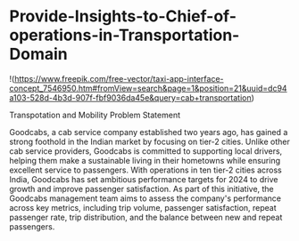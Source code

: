 # Provide-Insights-to-Chief-of-operations-in-Transportation-Domain
!(https://www.freepik.com/free-vector/taxi-app-interface-concept_7546950.htm#fromView=search&page=1&position=21&uuid=dc94a103-528d-4b3d-907f-fbf9036da45e&query=cab+transportation)

 Transpotation and Mobility Problem Statement

Goodcabs, a cab service company established two years ago, has gained a strong foothold in the Indian market by focusing on tier-2 cities. Unlike other cab service providers, Goodcabs is committed to supporting local drivers,
helping them make a sustainable living in their hometowns while ensuring excellent service to passengers. With operations in ten tier-2 cities across India, Goodcabs has set ambitious performance targets for 2024 to drive growth 
and improve passenger satisfaction. As part of this initiative, the Goodcabs management team aims to assess the company's performance across key metrics, including trip volume, passenger satisfaction, repeat passenger rate, trip distribution, 
and the balance between new and repeat passengers.
